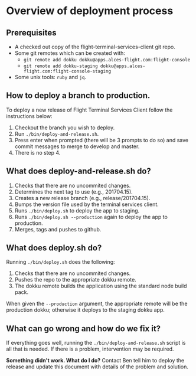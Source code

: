 # Overview of deployment process

## Prerequisites

 - A checked out copy of the flight-terminal-services-client git repo.
 - Some git remotes which can be created with:
   - `git remote add dokku
     dokku@apps.alces-flight.com:flight-console`
   - `git remote add dokku-staging
     dokku@apps.alces-flight.com:flight-console-staging`
 - Some unix tools: `ruby` and `jq`.

## How to deploy a branch to production.

To deploy a new release of Flight Terminal Services Client follow the
instructions below:

 1. Checkout the branch you wish to deploy.
 2. Run `./bin/deploy-and-release.sh`.
 3. Press enter when prompted (there will be 3 prompts to do so) and save
    commit messages to merge to develop and master.
 4. There is no step 4.

## What does deploy-and-release.sh do?

 1. Checks that there are no uncommited changes.
 2. Determines the next tag to use (e.g., 201704.15).
 3. Creates a new release branch (e.g., release/201704.15).
 4. Bumps the version file used by the terminal services client.
 5. Runs `./bin/deploy.sh` to deploy the app to staging.
 6. Runs `./bin/deploy.sh --production` again to deploy the app to production.
 7. Merges, tags and pushes to github.

## What does deploy.sh do?

Running `./bin/deploy.sh` does the following:

 1. Checks that there are no uncommited changes.
 2. Pushes the repo to the appropriate dokku remote.
 3. The dokku remote builds the application using the standard node build
    pack.

When given the `--production` argument, the appropriate remote will be the
production dokku; otherwise it deploys to the staging dokku app.

## What can go wrong and how do we fix it?

If everything goes well, running the `./bin/deploy-and-release.sh` script is
all that is needed.  If there is a problem, intervention may be required.

**Something didn't work.  What do I do?**  Contact Ben tell him to deploy
the release and update this document with details of the problem and solution.
